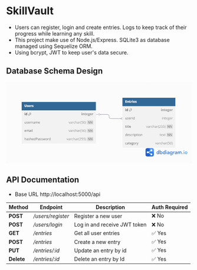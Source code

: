 # SkillVault

- Users can register, login and create entries. Logs to keep track of their progress while learning any skill.
- This project make use of Node.js/Express. SQLite3 as database managed using Sequelize ORM. 
- Using bcrypt, JWT to keep user's data secure.

## Database Schema Design

![db-schema]

## API Documentation

- Base URL http://localhost:5000/api

| Method | Endpoint          | Description         | Auth Required |
|--------|-------------------|---------------------|---------------|
|**POST**|*/users/register*  | Register a new user |❌ No         |
|**POST**|*/users/login*     | Log in and receive JWT token |❌ No|
|**GET** |*/entries*         | Get all user entries|✅ Yes        |
|**POST**|*/entries*         | Create a new entry  |✅ Yes        |
|**PUT** |*/entries/:id*     | Update an entry by id|✅ Yes       |
|**Delete**|*/entries/:id*   | Delete an entry by Id|✅ Yes       |


[db-schema]: ./images/Database%20Schema%20Design.png
[base-url]: http://localhost:5000/api